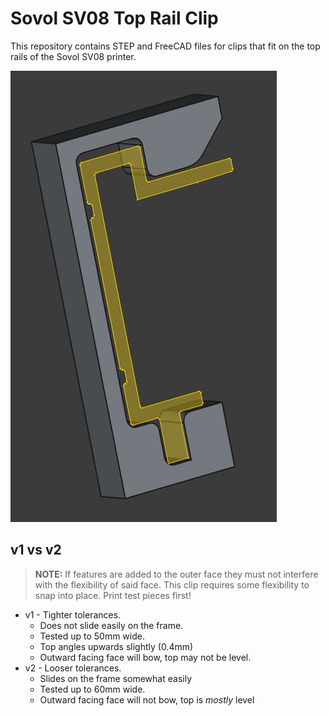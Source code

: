# Sovol SV08 Top Rail Clip

This repository contains STEP and FreeCAD files for clips that fit on the top rails of the Sovol SV08 printer.

![](img/clip-cad.png)

## v1 vs v2

> **NOTE:** If features are added to the outer face they must not interfere with the flexibility of said face. This clip requires some flexibility to snap into place. Print test pieces first!

* v1 - Tighter tolerances.
    - Does not slide easily on the frame.
    - Tested up to 50mm wide.
    - Top angles upwards slightly (0.4mm)
    - Outward facing face will bow, top may not be level.
* v2 - Looser tolerances.
    - Slides on the frame somewhat easily
    - Tested up to 60mm wide.
    - Outward facing face will not bow, top is *mostly* level
